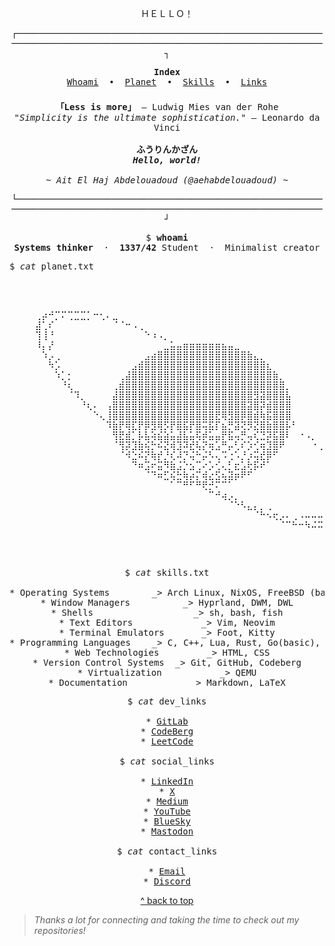 <!-- Top anchor for back to top links -->
<div id="top"></div>

<p align="center">
  <samp>
    ＨＥＬＬＯ！
  </samp>
</p>

<!-- Top Frame -->
<p align="center">
  <samp>┌─────────────────────────────────────────────────────────────────────────────────────────────────────────────────────┐</samp>
</p>

<!-- Navigation Index -->
<p align="center">
  <samp>
    <strong>Index</strong><br>
    <a href="#whoami">Whoami</a> &nbsp;•&nbsp;
    <a href="#planet">Planet</a> &nbsp;•&nbsp;
    <a href="#skills">Skills</a> &nbsp;•&nbsp;
    <a href="#links--profiles">Links</a>
  </samp>
</p>

<!-- Inspirational quotes and personal greeting -->
<p align="center" style="margin-top: 1.5em;">
  <samp>
    <strong>「Less is more」</strong> — Ludwig Mies van der Rohe<br>
    <em>"Simplicity is the ultimate sophistication."</em> — Leonardo da Vinci<br><br>
    <strong>ふうりんかざん</strong><br>
    <em><strong>Hello, world!</strong></em><br><br>
    <em>~ Ait El Haj Abdelouadoud (@aehabdelouadoud) ~</em>
  </samp>
</p>

<!-- Bottom Frame -->
<p align="center">
  <samp>└─────────────────────────────────────────────────────────────────────────────────────────────────────────────────────┘</samp>
</p>

<!-- Whoami section -->
<pre align="center" id="whoami">
$ <strong>whoami</strong>
<strong>Systems thinker</strong>  ·  <strong>1337/42</strong> Student  ·  </strong>Minimalist</strong> creator
</pre>

<!-- Planet ASCII art -->
<pre>
$ <i>cat</i> planet.txt
  <p align="center" id="planet">⠀

⠀⠀⠀⠀⢀⡴⠚⡉⠍⢉⣉⣉⡁⠒⢂⠄⣀⠀⠀⠀⠀⠀⠀⠀⠀⠀⠀⠀⠀⠀⠀⠀⠀⠀⠀⠀⠀⠀⠀⠀⠀⠀⠀⠀⠀⠀⠀⠀⠀⠀⠀⠀⠀⠀⠀⠀⠀⠀
⠀⠀⠀⠀⣼⢁⠎⠀⠀⠀⠀⠀⠀⠀⠀⠀⠈⠈⠒⠠⢀⠀⠀⠀⠀⠀⠀⠀⠀⠀⠀⠀⠀⠀⠀⠀⠀⠀⠀⠀⠀⠀⠀⠀⠀⠀⠀⠀⠀⠀⠀⠀⠀⠀⠀⠀⠀⠀
⠀⠀⠀⠀⢹⢸⠘⠀⠀⠀⠀⠀⠀⠀⠀⠀⠀⠀⠀⠀⠀⠑⠰⠠⡀⠀⠀⠀⠀⠀⠀⠀⠀⠀⠀⠀⠀⠀⠀⠀⠀⠀⠀⠀⠀⠀⠀⠀⠀⠀⠀⠀⠀⠀⠀⠀⠀⠀
⠀⠀⠀⠀⠸⡄⡜⠀⠀⠀⠀⠀⠀⠀⠀⠀⠀⠀⠀⠀⠀⠀⠀⠀⣀⣥⣤⣶⣶⣶⣶⣶⣶⣦⣤⣀⠀⠀⠀⠀⠀⠀⠀⠀⠀⠀⠀⠀⠀⠀⠀⠀⠀⠀⠀⠀⠀⠀
⠀⠀⠀⠀⠀⠱⡠⢀⠀⠀⠀⠀⠀⠀⠀⠀⠀⠀⠀⠀⠀⣠⣴⣿⣿⣿⣿⣿⣿⣿⣿⣿⣿⣿⣿⣿⣿⣷⣄⡀⠀⠀⠀⠀⠀⠀⠀⠀⠀⠀⠀⠀⠀⠀⠀⠀⠀⠀
⠀⠀⠀⠀⠀⠀⠳⡡⠀⠀⠀⠀⠀⠀⠀⠀⠀⠀⠀⣠⣾⣿⣿⣿⣿⣿⣿⣿⣿⣿⣿⣿⣿⣿⣿⣿⣿⣿⣿⣿⣆⠀⠀⠀⠀⠀⠀⠀⠀⠀⠀⠀⠀⠀⠀⠀⠀⠀
⠀⠀⠀⠀⠀⠀⠀⠱⡁⡂⠀⠀⠀⠀⠀⠀⠀⢀⣼⣿⣿⣿⣿⣿⣿⣿⣿⣿⣿⣿⣿⣿⣿⣿⣿⣿⣿⣿⣿⣿⣿⣷⡀⠀⠀⠀⠀⠀⠀⠀⠀⠀⠀⠀⠀⠀⠀⠀
⠀⠀⠀⠀⠀⠀⠀⠀⠘⢆⠀⠀⠀⠀⠀⠀⢀⣾⣿⣿⣿⣿⣿⣿⣿⣿⣿⣿⣿⣿⣿⣿⣿⣿⣿⣿⣿⣿⣿⣿⣿⣿⣿⡀⠀⠀⠀⠀⠀⠀⠀⠀⠀⠀⠀⠀⠀⠀
⠀⠀⠀⠀⠀⠀⠀⠀⠀⠈⠹⡀⠀⠀⠀⠀⣼⣿⣿⣿⣿⣿⣿⣿⣿⣿⣿⣿⣿⣿⣿⣿⣿⣿⣿⣿⣿⣿⣻⣽⣿⣿⣿⣧⠀⠀⠀⠀⠀⠀⠀⠀⠀⠀⠀⠀⠀⠀
⠀⠀⠀⠀⠀⠀⠀⠀⠀⠀⠀⠘⢆⠄⠀⢠⣿⣿⣿⣿⣿⣿⣿⣿⣿⣿⣿⣿⣿⣿⣿⣿⣿⣿⣿⣿⣿⣽⣿⡽⣾⣿⣿⣿⠀⠀⠀⠀⠀⠀⠀⠀⠀⠀⠀⠀⠀⠀
⠀⠀⠀⠀⠀⠀⠀⠀⠀⠀⠀⠀⠀⠑⢄⢸⣿⣿⣿⣿⣿⣿⣿⣿⣿⣿⣿⣿⣿⣿⣿⣿⣟⢿⣻⣿⡿⣿⣾⢷⣯⣿⣿⣿⠀⠀⠀⠀⠀⠀⠀⠀⠀⠀⠀⠀⠀⠀
⠀⠀⠀⠀⠀⠀⠀⠀⠀⠀⠀⠀⠀⠀⠀⠹⣷⡟⢿⣏⡟⡿⣻⢿⡫⡟⣿⣯⡟⣿⢭⣯⡏⣦⡛⣽⢝⡻⣝⣿⣷⣿⣿⡧⠃⠀⠀⠀⠀⠀⠀⠀⠀⠀⠀⠀⠀⠀
⠀⠀⠀⠀⠀⠀⠀⠀⠀⠀⠀⠀⠀⠀⠀⠀⢻⣟⣾⡁⡧⣧⢵⣮⣵⣥⣼⣧⣥⢯⡾⣥⣤⡟⣯⢤⡛⢤⢎⣙⡽⣯⣿⠇⠀⠐⠠⡀⠀⠀⠀⠀⠀⠀⠀⠀⠀⠀
⠀⠀⠀⠀⠀⠀⠀⠀⠀⠀⠀⠀⠀⠀⠀⠀⠈⢻⡽⣹⣷⢮⡓⠮⣝⢾⣹⠽⣞⢧⡝⢶⣡⠛⡤⢃⠎⡱⢊⢶⣹⣿⠟⠀⠀⠀⠀⠐⢀⠀⠀⠀⠀⠀⠀⠀⠀⠀
⠀⠀⠀⠀⠀⠀⠀⠀⠀⠀⠀⠀⠀⠀⠀⠀⠀⠈⠺⣑⠮⡝⢷⡞⡘⢎⠼⡙⢬⠓⡬⠣⢄⠩⢐⠡⡘⡰⢭⣞⡿⠋⠀⠀⠀⠀⠀⠀⠀⠢⠀⠀⠀⠀⠀⠀⠀⠀
⠀⠀⠀⠀⠀⠀⠀⠀⠀⠀⠀⠀⠀⠀⠀⠀⠀⠀⠀⠙⠶⣩⠖⣭⠻⣷⣨⡑⣢⢉⠔⡡⢊⢄⡃⣖⣡⢗⡯⠞⠁⠀⠀⠀⠀⠀⠀⠀⠀⠀⠑⡀⠀⠀⠀⠀⠀⠀
⠀⠀⠀⠀⠀⠀⠀⠀⠀⠀⠀⠀⠀⠀⠀⠀⠀⠀⠀⠀⠀⠈⠙⠶⣋⢮⣓⢷⡴⡍⢾⣔⣫⢦⣽⡶⠟⠋⠀⠀⠀⠀⠀⠀⠀⠀⠀⠀⠀⠀⠀⠒⡀⠀⠀⠀⠀⠀
⠀⠀⠀⠀⠀⠀⠀⠀⠀⠀⠀⠀⠀⠀⠀⠀⠀⠀⠀⠀⠀⠀⠀⠀⠀⠁⠉⠛⠋⠛⢟⡚⠍⠉⠁⠀⠀⠀⠀⠀⠀⠀⠀⠀⠀⠀⠀⠀⠀⠀⠀⠈⠴⡀⠀⠀⠀⠀
⠀⠀⠀⠀⠀⠀⠀⠀⠀⠀⠀⠀⠀⠀⠀⠀⠀⠀⠀⠀⠀⠀⠀⠀⠀⠀⠀⠀⠀⠀⠀⠉⠚⢴⡠⡀⠀⠀⠀⠀⠀⠀⠀⠀⠀⠀⠀⠀⠀⠀⠀⠐⢠⢃⠀⠀⠀⠀
⠀⠀⠀⠀⠀⠀⠀⠀⠀⠀⠀⠀⠀⠀⠀⠀⠀⠀⠀⠀⠀⠀⠀⠀⠀⠀⠀⠀⠀⠀⠀⠀⠀⠀⠈⠑⠣⣄⡄⡀⢀⠀⠀⠀⠀⠀⠀⠀⠀⠀⠀⡈⠰⢸⠀⠀⠀⠀
⠀⠀⠀⠀⠀⠀⠀⠀⠀⠀⠀⠀⠀⠀⠀⠀⠀⠀⠀⠀⠀⠀⠀⠀⠀⠀⠀⠀⠀⠀⠀⠀⠀⠀⠀⠀⠀⠀⠈⠓⠢⢖⡠⠄⢀⠠⠤⠤⠤⠀⢂⠤⢁⡞⠀⠀⠀⠀
⠀⠀⠀⠀⠀⠀⠀⠀⠀⠀⠀⠀⠀⠀⠀⠀⠀⠀⠀⠀⠀⠀⠀⠀⠀⠀⠀⠀⠀⠀⠀⠀⠀⠀⠀⠀⠀⠀⠀⠀⠀⠀⠈⠉⠓⠒⠳⠬⠭⡥⠴⠞⠋⠀⠀⠀⠀⠀
  </p>
</pre>

<!-- Skills listing -->
<pre align="center" id="skills">
$ <i>cat</i> skills.txt

* Operating Systems        _> Arch Linux, NixOS, FreeBSD (basic), Void Linux
* Window Managers          _> Hyprland, DWM, DWL
* Shells                   _> sh, bash, fish
* Text Editors             _> Vim, Neovim
* Terminal Emulators       _> Foot, Kitty
* Programming Languages    _> C, C++, Lua, Rust, Go(basic), Python (basic)
* Web Technologies         _> HTML, CSS
* Version Control Systems  _> Git, GitHub, Codeberg
* Virtualization           _> QEMU
* Documentation            _> Markdown, LaTeX
</pre>

<!-- Links & Profiles grouped by type -->
<pre align="center" id="links--profiles">
$ <i>cat</i> dev_links

* <a href="https://gitlab.com/aehabdelouadoud">GitLab</a>
* <a href="https://codeberg.org/aehabdelouadoud">CodeBerg</a>
* <a href="https://leetcode.com/u/aehabdelouadoud">LeetCode</a>

$ <i>cat</i> social_links

* <a href="https://linkedin.com/in/aehabdelouadoud">LinkedIn</a>
* <a href="https://x.com/aehabdelouadoud">X</a>
* <a href="https://medium.com/@aehabdelouadoud">Medium</a>
* <a href="https://youtube.com/@aehabdelouadoud">YouTube</a>
* <a href="https://bsky.app/profile/aehabdelouadoud.bsky.social">BlueSky</a>
* <a href="https://mastodon.social/@aehabdelouadoud">Mastodon</a>

$ <i>cat</i> contact_links

* <a href="mailto:mailme.dealt368@passinbox.com">Email</a>
* <a href="https://discord.com/users/1133976190709940345">Discord</a>
</pre>

<!-- Back to top navigation ↑ -->
<p align="center"><a href="#top">^ back to top</a></p>

> *Thanks a lot for connecting and taking the time to check out my repositories!*
